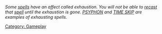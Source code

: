 *Some [spells](:Category:_Spells "wikilink") have an affect called
exhaustion. You will not be able to [recast](Cast "wikilink") that
[spell](:Category:_Spells "wikilink") until the exhaustion is gone.
[PSYPHON](Psyphon "wikilink") and [TIME SKIP](Time_Skip "wikilink") are
examples of exhausting spells.*

[Category: Gameplay](Category:_Gameplay "wikilink")
